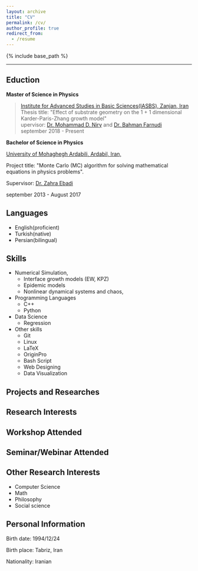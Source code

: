 ```yaml
---
layout: archive
title: "CV"
permalink: /cv/
author_profile: true
redirect_from:
  - /resume
---
```


{% include base_path %}


____________________________
## Eduction


**Master of Science in Physics**

>[Institute for Advanced Studies in Basic Sciences(IASBS), Zanjan, Iran](https://iasbs.ac.ir/?lang=en)  
>Thesis title: "Effect of substrate geometry on the 1 + 1 dimensional Karder-Paris-Zhang growth model"  
>upervisor: [Dr. Mohammad D. Niry](https://iasbs.ac.ir/~m.d.niry/) and [Dr. Bahman Farnudi](https://iasbs.ac.ir/~farnudi/stsn_eng.htm)  
>september 2018 - Present

**Bachelor of Science in Physics**

[University of Mohaghegh Ardabili, Ardabil, Iran,](https://uma.ac.ir/index.php?slc_lang=en)

Project title: "Monte Carlo (MC) algorithm for solving mathematical equations in physics problems".

Supervisor: [Dr. Zahra Ebadi](https://www.researchgate.net/profile/Zahra-Ebadi)

september 2013 - August 2017

## Languages
* English(proficient)
* Turkish(native)
* Persian(bilingual)

## Skills
* Numerical Simulation,
  * Interface growth models (EW, KPZ)
  * Epidemic models
  * Nonlinear dynamical systems and chaos,
* Programming Languages
  * C++ 
  * Python
* Data Science
  * Regression
* Other skills
  * Git 
  * Linux
  * LaTeX
  * OriginPro
  * Bash Script
  * Web Designing
  * Data Visualization

## Projects and Researches
## Research Interests
## Workshop Attended
## Seminar/Webinar Attended

## Other  Research Interests 
* Computer Science
* Math
* Philosophy
* Social science

## Personal Information

Birth date: 1994/12/24

Birth place: Tabriz, Iran

Nationality: Iranian
